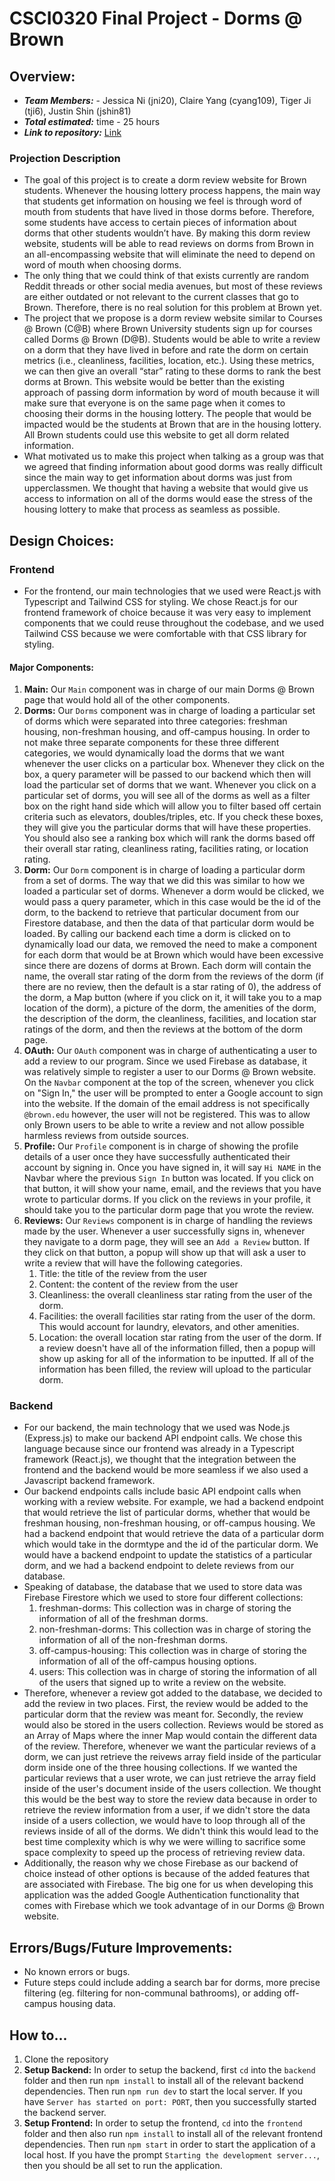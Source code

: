 # CSCI0320 Final Project - Dorms @ Brown

## Overview:

-   **_Team Members:_** - Jessica Ni (jni20), Claire Yang (cyang109), Tiger Ji (tji6), Justin Shin (jshin81)
-   **_Total estimated:_** time - 25 hours
-   **_Link to repository:_** [Link](https://github.com/cs0320-f2022/term-project-cyang109-jni20-jshin81-tji6)

### Projection Description

-   The goal of this project is to create a dorm review website for Brown students. Whenever the housing lottery process happens, the main way that students get information on housing we feel is through word of mouth from students that have lived in those dorms before. Therefore, some students have access to certain pieces of information about dorms that other students wouldn’t have. By making this dorm review website, students will be able to read reviews on dorms from Brown in an all-encompassing website that will eliminate the need to depend on word of mouth when choosing dorms.
-   The only thing that we could think of that exists currently are random Reddit threads or other social media avenues, but most of these reviews are either outdated or not relevant to the current classes that go to Brown. Therefore, there is no real solution for this problem at Brown yet.
-   The project that we propose is a dorm review website similar to Courses @ Brown (C@B) where Brown University students sign up for courses called Dorms @ Brown (D@B). Students would be able to write a review on a dorm that they have lived in before and rate the dorm on certain metrics (i.e., cleanliness, facilities, location, etc.). Using these metrics, we can then give an overall “star” rating to these dorms to rank the best dorms at Brown. This website would be better than the existing approach of passing dorm information by word of mouth because it will make sure that everyone is on the same page when it comes to choosing their dorms in the housing lottery. The people that would be impacted would be the students at Brown that are in the housing lottery. All Brown students could use this website to get all dorm related information.
-   What motivated us to make this project when talking as a group was that we agreed that finding information about good dorms was really difficult since the main way to get information about dorms was just from upperclassmen. We thought that having a website that would give us access to information on all of the dorms would ease the stress of the housing lottery to make that process as seamless as possible.

## Design Choices:

### Frontend

-   For the frontend, our main technologies that we used were React.js with Typescript and Tailwind CSS for styling. We chose React.js for our frontend framework of choice because it was very easy to implement components that we could reuse throughout the codebase, and we used Tailwind CSS because we were comfortable with that CSS library for styling.

#### Major Components:

1. **Main:** Our `Main` component was in charge of our main Dorms @ Brown page that would hold all of the other components.
2. **Dorms:** Our `Dorms` component was in charge of loading a particular set of dorms which were separated into three categories: freshman housing, non-freshman housing, and off-campus housing. In order to not make three separate components for these three different categories, we would dynamically load the dorms that we want whenever the user clicks on a particular box. Whenever they click on the box, a query parameter will be passed to our backend which then will load the particular set of dorms that we want. Whenever you click on a particular set of dorms, you will see all of the dorms as well as a filter box on the right hand side which will allow you to filter based off certain criteria such as elevators, doubles/triples, etc. If you check these boxes, they will give you the particular dorms that will have these properties. You should also see a ranking box which will rank the dorms based off their overall star rating, cleanliness rating, facilities rating, or location rating.
3. **Dorm:** Our `Dorm` component is in charge of loading a particular dorm from a set of dorms. The way that we did this was similar to how we loaded a particular set of dorms. Whenever a dorm would be clicked, we would pass a query parameter, which in this case would be the id of the dorm, to the backend to retrieve that particular document from our Firestore database, and then the data of that particular dorm would be loaded. By calling our backend each time a dorm is clicked on to dynamically load our data, we removed the need to make a component for each dorm that would be at Brown which would have been excessive since there are dozens of dorms at Brown. Each dorm will contain the name, the overall star rating of the dorm from the reviews of the dorm (if there are no review, then the default is a star rating of 0), the address of the dorm, a Map button (where if you click on it, it will take you to a map location of the dorm), a picture of the dorm, the amenities of the dorm, the description of the dorm, the cleanliness, facilities, and location star ratings of the dorm, and then the reviews at the bottom of the dorm page. 
4. **OAuth:** Our `OAuth` component was in charge of authenticating a user to add a review to our program. Since we used Firebase as database, it was relatively simple to register a user to our Dorms @ Brown website. On the `Navbar` component at the top of the screen, whenever you click on "Sign In," the user will be prompted to enter a Google account to sign into the website. If the domain of the email address is not specifically `@brown.edu` however, the user will not be registered. This was to allow only Brown users to be able to write a review and not allow possible harmless reviews from outside sources.
5. **Profile:** Our `Profile` component is in charge of showing the profile details of a user once they have successfully authenticated their account by signing in. Once you have signed in, it will say `Hi NAME` in the Navbar where the previous `Sign In` button was located. If you click on that button, it will show your name, email, and the reviews that you have wrote to particular dorms. If you click on the reviews in your profile, it should take you to the particular dorm page that you wrote the review.
6. **Reviews:** Our `Reviews` component is in charge of handling the reviews made by the user. Whenever a user successfully signs in, whenever they navigate to a dorm page, they will see an `Add a Review` button. If they click on that button, a popup will show up that will ask a user to write a review that will have the following categories.
    1. Title: the title of the review from the user
    2. Content: the content of the review from the user
    3. Cleanliness: the overall cleanliness star rating from the user of the dorm.
    4. Facilities: the overall facilities star rating from the user of the dorm. This would account for laundry, elevators, and other amenities. 
    5. Location: the overall location star rating from the user of the dorm. 
If a review doesn't have all of the information filled, then a popup will show up asking for all of the information to be inputted. If all of the information has been filled, the review will upload to the particular dorm. 
### Backend
- For our backend, the main technology that we used was Node.js (Express.js) to make our backend API endpoint calls. We chose this language because since our frontend was already in a Typescript framework (React.js), we thought that the integration between the frontend and the backend would be more seamless if we also used a Javascript backend framework. 
- Our backend endpoints calls include basic API endpoint calls when working with a review website. For example, we had a backend endpoint that would retrieve the list of particular dorms, whether that would be freshman housing, non-freshman housing, or off-campus housing. We had a backend endpoint that would retrieve the data of a particular dorm which would take in the dormtype and the id of the particular dorm. We would have a backend endpoint to update the statistics of a particular dorm, and we had a backend endpoint to delete reviews from our database. 
- Speaking of database, the database that we used to store data was Firebase Firestore which we used to store four different collections: 
    1. freshman-dorms: This collection was in charge of storing the information of all of the freshman dorms. 
    2. non-freshman-dorms: This collection was in charge of storing the information of all of the non-freshman dorms. 
    3. off-campus-housing: This collection was in charge of storing the information of all of the off-campus housing options. 
    4. users: This collection was in charge of storing the information of all of the users that signed up to write a review on the website. 
- Therefore, whenever a review got added to the database, we decided to add the review in two places. First, the review would be added to the particular dorm that the review was meant for. Secondly, the review would also be stored in the users collection. Reviews would be stored as an Array of Maps where the inner Map would contain the different data of the review. Therefore, whenever we want the particular reviews of a dorm, we can just retrieve the reivews array field inside of the particular dorm inside one of the three housing collections. If we wanted the particular reviews that a user wrote, we can just retrieve the array field inside of the user's document inside of the users collection. We thought this would be the best way to store the review data because in order to retrieve the review information from a user, if we didn't store the data inside of a users collection, we would have to loop through all of the reviews inside of all of the dorms. We didn't think this would lead to the best time complexity which is why we were willing to sacrifice some space complexity to speed up the process of retrieving review data. 
- Additionally, the reason why we chose Firebase as our backend of choice instead of other options is because of the added features that are associated with Firebase. The big one for us when developing this application was the added Google Authentication functionality that comes with Firebase which we took advantage of in our Dorms @ Brown website. 
## Errors/Bugs/Future Improvements:
-   No known errors or bugs.
- Future steps could include adding a search bar for dorms, more precise filtering (eg. filtering for non-communal bathrooms), or 
adding off-campus housing data.

## How to...
1. Clone the repository 
2. **Setup Backend:** In order to setup the backend, first `cd` into the `backend` folder and then run `npm install` to install all of the relevant backend dependencies. Then run `npm run dev` to start the local server. If you have `Server has started on port: PORT`, then you successfully started the backend server. 
3. **Setup Frontend:** In order to setup the frontend, `cd` into the `frontend` folder and then also run `npm install` to install all of the relevant frontend dependencies. Then run `npm start` in order to start the application of a local host. If you have the prompt `Starting the development server...`, then you should be all set to run the application. 
